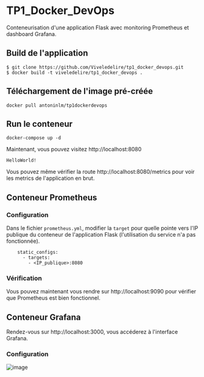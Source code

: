# TP1_Docker_DevOps
Conteneurisation d'une application Flask avec monitoring Prometheus et dashboard Grafana.

## Build de l'application
```
$ git clone https://github.com/Viveledelire/tp1_docker_devops.git
$ docker build -t viveledelire/tp1_docker_devops .
```

## Téléchargement de l'image pré-créée
```
docker pull antoninlm/tp1dockerdevops
```
## Run le conteneur
```
docker-compose up -d
```

Maintenant, vous pouvez visitez http://localhost:8080
```
HelloWorld!
```
Vous pouvez même vérifier la route http://localhost:8080/metrics pour voir les metrics de l'application en brut.

## Conteneur Prometheus

### Configuration
Dans le fichier `prometheus.yml`, modifier la `target` pour quelle pointe vers l'IP publique du conteneur de l'application Flask (l'utilisation du service n'a pas fonctionnée).
```
    static_configs:
      - targets:
        - <IP_publique>:8080
```

### Vérification

Vous pouvez maintenant vous rendre sur http://localhost:9090 pour vérifier que Prometheus est bien fonctionnel.

## Conteneur Grafana

Rendez-vous sur http://localhost:3000, vous accéderez à l'interface Grafana.

### Configuration

![image](https://github.com/Viveledelire/tp1_docker_devops/assets/97473758/2e70ae86-a654-47d4-8cca-1bb1d76c85d9)
